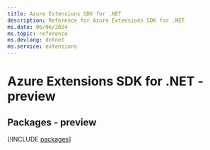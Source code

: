 ```yaml
---
title: Azure Extensions SDK for .NET
description: Reference for Azure Extensions SDK for .NET
ms.date: 06/06/2024
ms.topic: reference
ms.devlang: dotnet
ms.service: extensions
---
```

# Azure Extensions SDK for .NET - preview
## Packages - preview
[!INCLUDE [packages](extensions-index.md)]